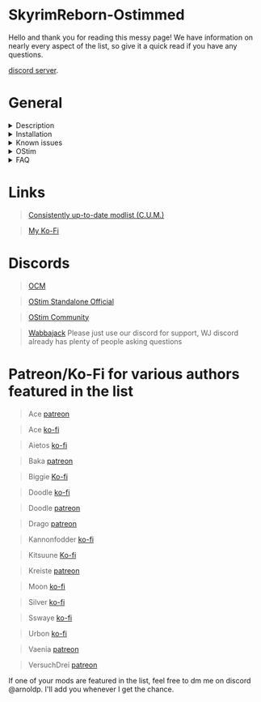# SkyrimReborn-Ostimmed

Hello and thank you for reading this messy page! We have information on nearly every aspect of the list, so give it a quick read if you have any questions.

[discord server](https://discord.gg/vYkTp86CcZ).

# General

<details>
 <summary>Description</summary>

### Goals

I feel like I need to preface this by stating that this is *not* pornrim with skimpy armor replacers, public masturbation, and sexually aggressive wolves. While you are free to install these mods if you *really* think that they're neccessary, you are not guaranteed to get any support with these things.

OCM is meant to expand on Skyrim with more modern RPG elements while simultaniously making the world feel more dynamic, lifelike, and immersive. This doesn't necessarily mean "vanilla+" though, think of it more as a "Skyrim 2". 

### Gameplay Overview

While the list is Simonrim based for the most part, there are a few more "aggressive" gameplay overhauls such as Gods and Worship or the plethora of survival changes. These mods serve to make some of the more overlooked aspects of the game a bit more important. The game will also be a bit more difficult but not nearly as hard as many of the soulslike lists out there. I think the term "souls-lite" describes it almost perfectly, not quite as punishing as something like Bloodborne but not as uninteresting as... Skyrim.

Melee combat has gotten the full modern combat overhaul treatment (no, not the MCO mod, but something extremely close). BFCO is used as an animation framework for third person combat animations while CFPAO handles first person. TK Dodge was chosen for several reasons, but the imporant one here is that it allows you to dodge in both third *and* first person. This is all wrapped neatly together by Plus Combat, an overhaul that allows for better stamina management, poise, timed blocking, better AI, and probably several other things I'm forgetting.

For the fans of magic out there, don't worry, you weren't forgotten about. Perk overhauls, several new spells from Darenii and Kittytail, and Spellsiphon make playing a mage both rewarding and more fun without just a firebolt stagger point and click adventure. There is also a simple but in depth lichdom mod for those of you who are tired of playing a vampire but still want something a bit more robust than a normal human.

Stealth didn't recieve as many changes as it did additions. Realistic AI Detection + Dynamic Weather and Time Based Detection work in tandem to make sneaking more realistic while mods like Book of Shadows, Sneak Behavior Extensions, Take a Peek (and more universal mods such as Skyrim's Paraglider and Skyclimb) add entirely new mechanics to the playstyle. 

### New Lands and Quests

While this may not be as extensive as lists like Licentia, I try to have enough content for people to not get bored within 20 minutes. I don't want to spoil too much for the people who haven't played through quests like this so I'll try to keep things brief. 

Below you can find an exhaustive list of every quest, quest overhaul, follower, and dungeon mod.

| Mod Name | Quest | Dungeon | Male Follower | Female Follower | Quest Expansion | OStim |
| -------- | ----- | ------- | ------------- | --------------- | --------------- | ----- |
| Sirenroot | Yes | Yes | No | No | No | No |
| VIGILANT | Yes | Yes | No | No | Kinda | No |
| GLENMORIL | Yes | Yes | No | No | No | No |
| Unslaad | Yes | Yes | No | No | Kinda | No |
| Shadows over Ilinalta | Yes | Yes | No | No | Kinda | No |
| Herald of Death | Yes | Yes | No | No | No | No |
| The Path of Transcendence | Yes | No | No | No | No | No |
| Skyrim Extended Cut - Saints and Seducers | Yes | Yes | No | No | Yes | No |
| Paarthurnax | Yes | No | No | No | Yes | No |
| College of Winterhold | Yes | No | No | No | Yes | No |
| Caught Red Handed | Yes | No | No | No | Yes | Yes |
| The Only Cure | Yes | No | No | No | Yes | No |
| Nilheim | Yes | No | No | No | Yes | No |
| The Whispering Door | Yes | No | No | No | Yes | No |
| The Innocence Lost | Yes | No | No | No | Yes | No |
| The Heart of Dibella | Yes | No | No | No | Yes | No |
| Thieves Guild Alternative Endings | Yes | Yes | No | No | Yes | No |
| Unfaltered virtue | Yes | Yes | No | No | Yes | No |
| Forgotten Dungeons | No | Yes | No | No | No | No |
| The Taste of Death | Yes | Yes | No | No | Yes | No | No |
| Boethiah's Calling | Yes | Yes | No | No | Yes | No |
| Legacy of the Dragonborn | Yes | Yes | No | No | Kinda | No |
| Lucien | Yes | Yes | Yes | No | No | No |
| Kaidan | Yes | Yes | Yes | No | No | No |
| Gore | Yes | Yes | Yes | No | No | No |
| Inigo | Yes | No | Yes | No | No | No |
| Xelzaz | Yes | No | Yes | No | No | No |
| Val Serano | Yes | Yes | Yes | No | No | No |
| Taliesin | No | No | Yes | No | No | No |
| Auri | Yes | No | No | Yes | No | Yes |
| M'rissi | Yes | Yes | No | Yes | No | Yes |
| Caesia | Yes | No | No | Yes | No | Yes |
| Remiel | Yes | No | No | Yes | No | No |
| Secunda | No | No | No | Yes | No | No |
| Nessa | Yes | No | No | Yes | No | Yes |
| IFD - Lydia | Yes | Yes | No | Yes | Kinda | No |
| Lyssia | Yes | No | No | Yes | No | Yes |
| Astrid | Yes | Yes | No | Yes | No | Yes |
| Katana | Yes | Yes | Yes | Yes | No | No |
| CS Coralyn | No | No | No | Yes | No | No |
| CS Vayne | NO | No | No | Yes | No | No |
| OStim Lovers | Yes | No | No | No | Kinda | Yes |
| Unmarked Locations Pack | No | Kinda | No | No | No | No |
| Elaf POI | No | Kinda | No | No | No | No |
| Watchtowers of Skyrim | No | Kinda | No | No | No | No |

</details>


<details>
 <summary>Installation</summary>
 
 ### Pre-Installation and Requirements
 
 You are required to start with a clean, unmodified, and up to date installation of Skyrim SE/AE through the Steam store. If you are unsure of how to do this, I recommend following GamerPoets guide [here](https://www.youtube.com/watch?v=zQ5uNCKOKmI).

 If you fail to start with a clean installation, the list will most likely not install. 

 After you do a clean installation, please do the following

 1. Navigate to your Steam Skyrim Data folder
   
 2. Within the data folder, delete the 2 curios files ccbgssse037-curios.bsa and ccbgssse037-curios.esl
  
 3. Launch Skyrim from Steam
   
 4. Select Creations from the main menu
    
 5. Search for the Rare Curios mod and download
     
 6. Exit the game

 Additionally, the game language needs to be set to english and you will need roughly 550Gbs of storage available. Once the list is done installing, you are free to delete the downloads folder to save some space.

 You will alos need the following:
 
 1. [Microsoft Visual C++ Redistributable](https://learn.microsoft.com/en-us/cpp/windows/latest-supported-vc-redist?view=msvc-170)

 2. [.NET SDK](https://dotnet.microsoft.com/en-us/download)

 3. [.NET Framework](https://dotnet.microsoft.com/en-us/download/dotnet-framework)

    

| m/r | CPU    | GPU | RAM | Pagefile | 
| ------- | ------ | --- | --- | -------- |
| Minimum  | Ryzen 5 5600x/ Intel i5 11600k | RTX 2070/RTX 3060/RX 6700 XT | 16gb @3200mhz | 40gb |
| Recommended | Ryzen 5 7600x/Intel i5 13600k | RTX 3070/AMD Equivelant | 32gb @3600mhz | 40gb |


### Installation

This is going to be the hard part but thats alright, it's still pretty easy.

* **Installing Wabbajack**

  Feel free to skip this step if you've already done it.

  First navigate to [the Wabbajack website](https://www.wabbajack.org).

  Now you see that big download button? Click it. Now the next thing you'll want to do is create a folder for Wabbajack. It is extremely important that you do not create it in your downloads or documents folders, ideally it should be somewhere like ```C:\Wabbajack```.
  Now drag and drop the Wabbajack.exe file into the folder that you just created for it and then launch it.

  After its done installing, the application will automatically open. When it does, the first thing you'll want to do is look at the top right of the GUI and find the icon that looks like a gear. See it? Good, now click it.
  On the left hand side you'll see an option to log in to Nexus Mods. You absolutely need to do this for OCM and (as far as I'm aware) every other mod list hosted on Wabbajack. After youre done with this process, you can proceed to the next step.
  

* **Installing OCM**

  I would like to preface that by saying that while it is not technically a requirement, it is *highly* recommended that you have Nexus premium. If you don't, you'll have to click the download button about 2000 times on top of your download speed capped at 3Mb/s.
  
  To download OCM, select "Browse Modlists" on the left, the icon will look like a little cloud with an arrow pointing down. In the top right, click "Show NSFW" and "Show Unofficial Lists", now just give it a minute to load all of the images.
  Scroll down until you see the big white "OCM" banner, in the bottom right it will have a download icon. Once it's done downloading, that icon will turn into a play arrow, click it!

  You should see a new screen with things buttons for the discord, readme, website, and manifest in the bottom left. Don't worry about that stuff for now. On the right side, youll see "Modlist Installation Location" and "Resource Download Location".
  Click the three dots besides "Modlist Installation Location". Again, it's important that you create a new folder for your Wabbajack modlists, personally I'd recommend something like ```C:\OCM```. WJ should automatically set the download location for you but if you want something different for whatever reason, feel free to chang it.

  Now just walk away, go make some food and take a shower or something while you wait for Wabbajack to do its job, it will probably take a while.

### Post-Installation

  To launch the game, first you'll want to navigate to where you installed the list. This will be the "Modlist Installation Location" folder that you selected earlier. Find modorganizer.exe and double click it. On the top ride side of the screen there will be a box with a drop down menu and a smaller greenish blue box that says "run". Click on the drop down menu and make sure its set to "SKSE". Once its set to SKSE all you have to do is click run.

  This is a Community Shaders only list and ENB is not supported. Do not install an ENB unless you know exactly what you're doing and plan to make extensive modifications to interiors, weathers, and textures. 
  
 </details>
 
 
<details>
  <summary>Known issues</summary>
 
>Missing shared quarters in Falkreath and Dawnstar
>
I'm just a slacker and haven't patched these yet

>Skin textures may randomly turn blue for almost no reason*

If this happens, it can be fixed wit the following steps:

0. Disable the mod "Clean Save Auto-reloader"
1. move to a safe interior
2. save
3. close the game
4. relaunch the game
5. make a new character (you don't have to customize it or anything)
6. (without closing the game) reload your old save
7. make a new save
8. relaunch the game

>Landscape seam by Anise's Cabin

I refuse to fix this. It is a scar that will never heal.

>Missing texture in some of the areas in the Gravewind quest

A weird conflict that I'm trying to diagnose

>Melana might be outside of her cage and not speak with you

Just console click her, run to the little cage she's supposed to be in, and do "moveto player"

>Enchanted Banded Iron Shields may cause longer load times for inventories that they are in

This one may have been fixed in the recent update

>Masks like Krosis or Morekei affect every npc, not just enemies

>If you have Auri and Lydia in a party, dismissing one may actually dismiss the other instead of the intended follower

Just dismiss the other and re-recruit the one who you didn't want to leave the party

>If you get hit while climbing hte latter in death stench cave your character model may become invisible

Just save and reload to fix

>Game crasehs when reloading mid game

This isn't a crash and it is 100% intentional. If you would like to "fix" this, you can disable the mod "Clean Save Auto-reloader". If something breaks in some spectacular un-recreatable way, I can't really help you. 
 
 </details>

 <details>
  <summary>OStim</summary>

 ### What it is

 OStim is a sex mod framework that can also be used for mods such as OBody. Three thousand hours on this game and you'd think our little dragonborn would have caught a couple bandits with their pants down by now, right? Well, now you can! Fade-to-black scenes are for the weak, I see no reason why games like Baldur's Gate and Cyberpunk can have detailed sex scenes and Skyrim can't.

 OStim is used over Sexlab for several reasons, namely that I value open-source work and quality over quantity. While Sexlab does have a huge pool of gameplay mods to pick from, OStim can be easily integrated in a realistic and non-fetishy way.

 ### How it's used

 With the goal being realistic integration, theres a chance you wont even notice it's there unless you really go looking for it. With that being said, here's the short list of mods that make use of it. 

 >OStim Lovers
>
A fairly in depth quest mod that, surprisingly enough, caters more to women than it does to men. I mean this for both in game and life. Feel free to read more about it [here](https://www.nexusmods.com/skyrimspecialedition/mods/90053?tab=description)

>Followers
>
Several followers have patches that allow them to make use of the framework. For a detailed list, check the New Lands and Quests section of this readme.

>A few quest mods
>
A couple quests have OStim integration. For a detailed list, check the New Lands and Quests section of this readme.

>Stress and Fear
>
A survival-esque mod that does exactly what the name implies. There are several ways to relieve stress so the prudes don't have to worry.

>OStim NPCs
>
NPC on NPC action, its not completely random though so don't worry about incest. Delphine and Orgnar might be blowing off steam in another room and you might catch a bandit doing something unspeakable with another bandit. 

 </details>
 
<details>
 <summary>FAQ</summary>

>Can I make a suggestion?
>
Absolutely, ⁠the [suggestions](https://discord.gg/D6jTAatVT6) channel is open to the public. Bonus points to anything that's lore friendly.

>Can I add X mod?

I can't stop you, nor do I intend to. Just remember that I am not liable for any issues that arise because of mods added post-installation. I suggest that you familiarize yourself with the list before you make changes.

>My map is broken, what happened?
>
You have a mod loading after flat world map framework. Properly sort any mods that you add post installation otherwise a lot of things will be broken, not just the map.

>I want to use a different replacer for this NPC, how do I change it?
>
The simple way is to overwrite the "npcmerg2" mod found in the gen files separator near the bottom. Make sure you overwrite both the mod and the plugins.
The more difficult way to do it is to generate a new Easy NPC output. Refer to the mod page for a more detailed explanation on how to use the tool.

>Is Serana Dialogue Add-on included?
>
No.

>Will you add Serana Dialogue Add-on?
>
No.

>Why not?
>
Unlike other voiced followers, you do not have the option to forego using her if you want to progress through the game (being forced to use something is bad). She also forces you to give up on using vanilla Serana (subjective) if you had her installed at any point in your save.

>My game crashed! What do I do?
>
There will most likely be a crash log that can be found in ```C:\Users\user\Documents\My Games\Skyrim Special Edition\SKSE```. It will be called something like ```crash-xxxxp-xx-xx-xx-xx-xx.log```. Feel free to drop it in the [general-support section of the discord](https://discord.gg/aSKsAJQhtr) along with any additional details you can give me.

</details>

# Links

>[Consistently up-to-date modlist (C.U.M.)](https://loadorderlibrary.com/lists/ocm)

>[My Ko-Fi](https://ko-fi.com/arnoldp)
# Discords

>[OCM](https://discord.gg/MgDsHfmCEF)

>[OStim Standalone Official](https://discord.gg/qEhSpvUc5Z)
 
>[OStim Community](https://discord.gg/ostim)

>[Wabbajack](https://discord.com/invite/wabbajack) Please just use our discord for support, WJ discord already has plenty of people asking questions
 
# Patreon/Ko-Fi for various authors featured in the list
 
>Ace [patreon](https://www.patreon.com/skyrimaceanimations)

>Ace [ko-fi](https://ko-fi.com/skyrimaceanimations)
 
>Aietos [ko-fi](https://ko-fi.com/aietos)
 
>Baka [patreon](https://www.patreon.com/BaboFactory)

>Biggie [Ko-fi](https://ko-fi.com/biggieboss)

>Doodle [ko-fi](https://ko-fi.com/doodlez)

>Doodle [patreon](https://www.patreon.com/Doodlezoid)

>Drago [patreon](https://www.patreon.com/DragoAnimations)

>Kannonfodder [ko-fi](https://ko-fi.com/kannonfodder)

>Kitsuune [Ko-fi](https://ko-fi.com/kitsuune)

>Kreiste [patreon](https://www.patreon.com/kreiste)

>Moon [ko-fi](https://ko-fi.com/callmemoon)

>Silver [ko-fi](https://ko-fi.com/silvermilfactory)

>Sswaye [ko-fi](https://ko-fi.com/katsusswaye)
 
>Urbon [ko-fi](https://ko-fi.com/urbon)

>Vaenia [patreon](https://www.patreon.com/Vaenia121)
 
>VersuchDrei [patreon](https://www.patreon.com/VersuchDrei)

If one of your mods are featured in the list, feel free to dm me on discord @arnoldp. I'll add you whenever I get the chance.
 


